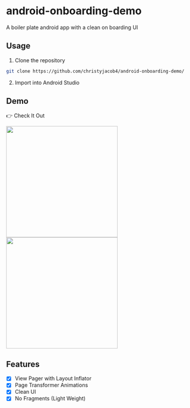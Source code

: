# android-onboarding-demo

A boiler plate android app with a clean on boarding UI 

## Usage

1) Clone the repository
```bash
git clone https://github.com/christyjacob4/android-onboarding-demo/
```
2) Import into Android Studio

## Demo

👉 Check It Out
<br>

<img src="https://imgur.com/sbwzpDz.jpg" width="300">

<img src="https://i.imgur.com/x5qTUhq.gif" width="300">


## Features

- [x] View Pager with Layout Inflator 
- [x] Page Transformer Animations
- [x] Clean UI
- [x] No Fragments (Light Weight)
